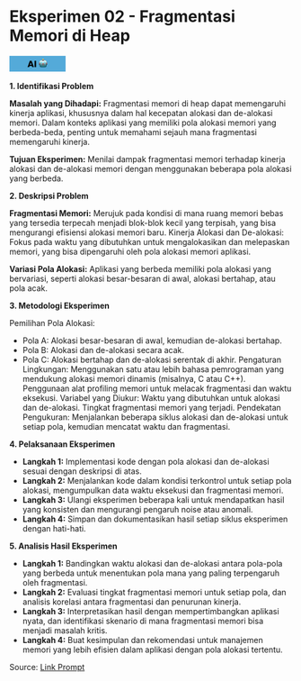 # **Eksperimen 02 - Fragmentasi Memori di Heap**

![AI](../Assets/AIFlag.jpg)

**1. Identifikasi Problem**

**Masalah yang Dihadapi:** Fragmentasi memori di heap dapat memengaruhi kinerja aplikasi, khususnya dalam hal kecepatan alokasi dan de-alokasi memori. Dalam konteks aplikasi yang memiliki pola alokasi memori yang berbeda-beda, penting untuk memahami sejauh mana fragmentasi memengaruhi kinerja.

**Tujuan Eksperimen:** Menilai dampak fragmentasi memori terhadap kinerja alokasi dan de-alokasi memori dengan menggunakan beberapa pola alokasi yang berbeda.

**2. Deskripsi Problem**

**Fragmentasi Memori:** Merujuk pada kondisi di mana ruang memori bebas yang tersedia terpecah menjadi blok-blok kecil yang terpisah, yang bisa mengurangi efisiensi alokasi memori baru.
Kinerja Alokasi dan De-alokasi: Fokus pada waktu yang dibutuhkan untuk mengalokasikan dan melepaskan memori, yang bisa dipengaruhi oleh pola alokasi memori aplikasi.

**Variasi Pola Alokasi:** Aplikasi yang berbeda memiliki pola alokasi yang bervariasi, seperti alokasi besar-besaran di awal, alokasi bertahap, atau pola acak.

**3. Metodologi Eksperimen**

Pemilihan Pola Alokasi:

- Pola A: Alokasi besar-besaran di awal, kemudian de-alokasi bertahap.
- Pola B: Alokasi dan de-alokasi secara acak.
- Pola C: Alokasi bertahap dan de-alokasi serentak di akhir.
  Pengaturan Lingkungan:
  Menggunakan satu atau lebih bahasa pemrograman yang mendukung alokasi memori dinamis (misalnya, C atau C++).
  Penggunaan alat profiling memori untuk melacak fragmentasi dan waktu eksekusi.
  Variabel yang Diukur:
  Waktu yang dibutuhkan untuk alokasi dan de-alokasi.
  Tingkat fragmentasi memori yang terjadi.
  Pendekatan Pengukuran:
  Menjalankan beberapa siklus alokasi dan de-alokasi untuk setiap pola, kemudian mencatat waktu dan fragmentasi.

**4. Pelaksanaan Eksperimen**

- **Langkah 1:** Implementasi kode dengan pola alokasi dan de-alokasi sesuai dengan deskripsi di atas.
- **Langkah 2:** Menjalankan kode dalam kondisi terkontrol untuk setiap pola alokasi, mengumpulkan data waktu eksekusi dan fragmentasi memori.
- **Langkah 3:** Ulangi eksperimen beberapa kali untuk mendapatkan hasil yang konsisten dan mengurangi pengaruh noise atau anomali.
- **Langkah 4:** Simpan dan dokumentasikan hasil setiap siklus eksperimen dengan hati-hati.

**5. Analisis Hasil Eksperimen**

- **Langkah 1:** Bandingkan waktu alokasi dan de-alokasi antara pola-pola yang berbeda untuk menentukan pola mana yang paling terpengaruh oleh fragmentasi.
- **Langkah 2:** Evaluasi tingkat fragmentasi memori untuk setiap pola, dan analisis korelasi antara fragmentasi dan penurunan kinerja.
- **Langkah 3:** Interpretasikan hasil dengan mempertimbangkan aplikasi nyata, dan identifikasi skenario di mana fragmentasi memori bisa menjadi masalah kritis.
- **Langkah 4:** Buat kesimpulan dan rekomendasi untuk manajemen memori yang lebih efisien dalam aplikasi dengan pola alokasi tertentu.

Source: [Link Prompt](https://chatgpt.com/share/e55bb3f0-3230-40e7-aea9-92a62a97aa1d)
